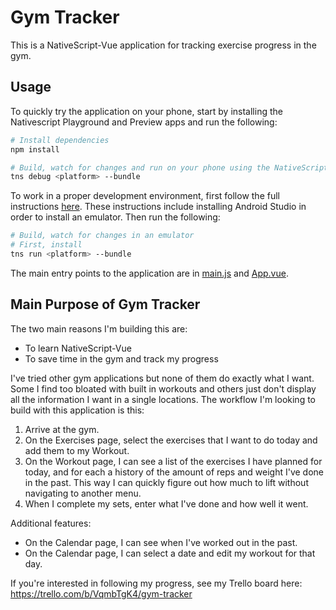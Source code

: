 # Gym Tracker
This is a NativeScript-Vue application for tracking exercise progress in the gym. 

## Usage
 To quickly try the application on your phone, start by installing the Nativescript Playground and Preview apps and run the following:
``` bash
# Install dependencies
npm install

# Build, watch for changes and run on your phone using the NativeScript App
tns debug <platform> --bundle
```
To work in a proper development environment, first follow the full instructions [here](https://docs.nativescript.org/start/quick-setup#full-setup). These instructions include installing Android Studio in order to install an emulator. Then run the following:
``` bash
# Build, watch for changes in an emulator
# First, install
tns run <platform> --bundle
```
The main entry points to the application are in [main.js](https://github.com/TheDro/gym-tracker/blob/master/app/main.js) and [App.vue](https://github.com/TheDro/gym-tracker/blob/master/app/components/App.vue).

## Main Purpose of Gym Tracker

The two main reasons I'm building this are: 
- To learn NativeScript-Vue
- To save time in the gym and track my progress

I've tried other gym applications but none of them do exactly what I want. Some I find too bloated with built in workouts and others just don't display all the information I want in a single locations. The workflow I'm looking to build with this application is this:
 1. Arrive at the gym.
 2. On the Exercises page, select the exercises that I want to do today and add them to my Workout.
 3. On the Workout page, I can see a list of the exercises I have planned for today, and for each a history of the amount of reps and weight I've done in the past. This way I can quickly figure out how much to lift without navigating to another menu.
 4. When I complete my sets, enter what I've done and how well it went.
 
 Additional features:
 
 - On the Calendar page, I can see when I've worked out in the past.
 - On the Calendar page, I can select a date and edit my workout for that day.
 
 If you're interested in following my progress, see my Trello board here: https://trello.com/b/VqmbTgK4/gym-tracker
